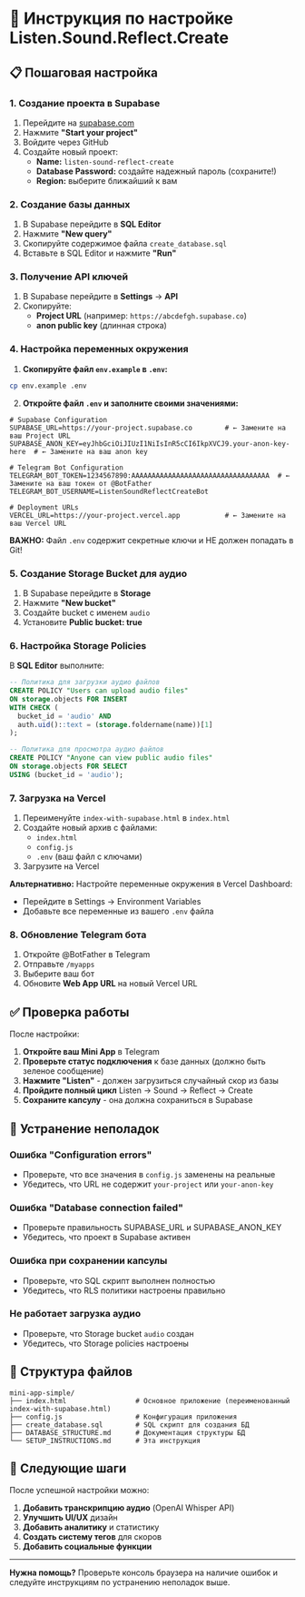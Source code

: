 # 🚀 Инструкция по настройке Listen.Sound.Reflect.Create

## 📋 Пошаговая настройка

### 1. **Создание проекта в Supabase**

1. Перейдите на [supabase.com](https://supabase.com)
2. Нажмите **"Start your project"**
3. Войдите через GitHub
4. Создайте новый проект:
   - **Name:** `listen-sound-reflect-create`
   - **Database Password:** создайте надежный пароль (сохраните!)
   - **Region:** выберите ближайший к вам

### 2. **Создание базы данных**

1. В Supabase перейдите в **SQL Editor**
2. Нажмите **"New query"**
3. Скопируйте содержимое файла `create_database.sql`
4. Вставьте в SQL Editor и нажмите **"Run"**

### 3. **Получение API ключей**

1. В Supabase перейдите в **Settings** → **API**
2. Скопируйте:
   - **Project URL** (например: `https://abcdefgh.supabase.co`)
   - **anon public key** (длинная строка)

### 4. **Настройка переменных окружения**

1. **Скопируйте файл `env.example` в `.env`:**
```bash
cp env.example .env
```

2. **Откройте файл `.env` и заполните своими значениями:**

```env
# Supabase Configuration
SUPABASE_URL=https://your-project.supabase.co        # ← Замените на ваш Project URL
SUPABASE_ANON_KEY=eyJhbGciOiJIUzI1NiIsInR5cCI6IkpXVCJ9.your-anon-key-here  # ← Замените на ваш anon key

# Telegram Bot Configuration  
TELEGRAM_BOT_TOKEN=1234567890:AAAAAAAAAAAAAAAAAAAAAAAAAAAAAAAAAA  # ← Замените на ваш токен от @BotFather
TELEGRAM_BOT_USERNAME=ListenSoundReflectCreateBot

# Deployment URLs
VERCEL_URL=https://your-project.vercel.app           # ← Замените на ваш Vercel URL
```

**ВАЖНО:** Файл `.env` содержит секретные ключи и НЕ должен попадать в Git!

### 5. **Создание Storage Bucket для аудио**

1. В Supabase перейдите в **Storage**
2. Нажмите **"New bucket"**
3. Создайте bucket с именем `audio`
4. Установите **Public bucket: true**

### 6. **Настройка Storage Policies**

В **SQL Editor** выполните:

```sql
-- Политика для загрузки аудио файлов
CREATE POLICY "Users can upload audio files"
ON storage.objects FOR INSERT
WITH CHECK (
  bucket_id = 'audio' AND 
  auth.uid()::text = (storage.foldername(name))[1]
);

-- Политика для просмотра аудио файлов
CREATE POLICY "Anyone can view public audio files"
ON storage.objects FOR SELECT
USING (bucket_id = 'audio');
```

### 7. **Загрузка на Vercel**

1. Переименуйте `index-with-supabase.html` в `index.html`
2. Создайте новый архив с файлами:
   - `index.html`
   - `config.js`
   - `.env` (ваш файл с ключами)
3. Загрузите на Vercel

**Альтернативно:** Настройте переменные окружения в Vercel Dashboard:
- Перейдите в Settings → Environment Variables
- Добавьте все переменные из вашего `.env` файла

### 8. **Обновление Telegram бота**

1. Откройте @BotFather в Telegram
2. Отправьте `/myapps`
3. Выберите ваш бот
4. Обновите **Web App URL** на новый Vercel URL

## ✅ Проверка работы

После настройки:

1. **Откройте ваш Mini App** в Telegram
2. **Проверьте статус подключения** к базе данных (должно быть зеленое сообщение)
3. **Нажмите "Listen"** - должен загрузиться случайный скор из базы
4. **Пройдите полный цикл** Listen → Sound → Reflect → Create
5. **Сохраните капсулу** - она должна сохраниться в Supabase

## 🔧 Устранение неполадок

### Ошибка "Configuration errors"
- Проверьте, что все значения в `config.js` заменены на реальные
- Убедитесь, что URL не содержит `your-project` или `your-anon-key`

### Ошибка "Database connection failed"
- Проверьте правильность SUPABASE_URL и SUPABASE_ANON_KEY
- Убедитесь, что проект в Supabase активен

### Ошибка при сохранении капсулы
- Проверьте, что SQL скрипт выполнен полностью
- Убедитесь, что RLS политики настроены правильно

### Не работает загрузка аудио
- Проверьте, что Storage bucket `audio` создан
- Убедитесь, что Storage policies настроены

## 📁 Структура файлов

```
mini-app-simple/
├── index.html                 # Основное приложение (переименованный index-with-supabase.html)
├── config.js                  # Конфигурация приложения
├── create_database.sql        # SQL скрипт для создания БД
├── DATABASE_STRUCTURE.md      # Документация структуры БД
└── SETUP_INSTRUCTIONS.md      # Эта инструкция
```

## 🎯 Следующие шаги

После успешной настройки можно:

1. **Добавить транскрипцию аудио** (OpenAI Whisper API)
2. **Улучшить UI/UX** дизайн
3. **Добавить аналитику** и статистику
4. **Создать систему тегов** для скоров
5. **Добавить социальные функции**

---

**Нужна помощь?** Проверьте консоль браузера на наличие ошибок и следуйте инструкциям по устранению неполадок выше.
